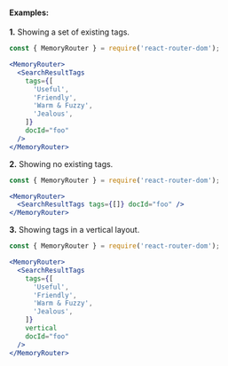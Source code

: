#### Examples:

__1.__ Showing a set of existing tags.

```jsx
const { MemoryRouter } = require('react-router-dom');

<MemoryRouter>
  <SearchResultTags
    tags={[
      'Useful',
      'Friendly',
      'Warm & Fuzzy',
      'Jealous',
    ]}
    docId="foo"
  />
</MemoryRouter>
```

__2.__ Showing no existing tags.

```jsx
const { MemoryRouter } = require('react-router-dom');

<MemoryRouter>
  <SearchResultTags tags={[]} docId="foo" />
</MemoryRouter>
```

__3.__ Showing tags in a vertical layout.

```jsx
const { MemoryRouter } = require('react-router-dom');

<MemoryRouter>
  <SearchResultTags
    tags={[
      'Useful',
      'Friendly',
      'Warm & Fuzzy',
      'Jealous',      
    ]}
    vertical
    docId="foo"
  />
</MemoryRouter>
```
